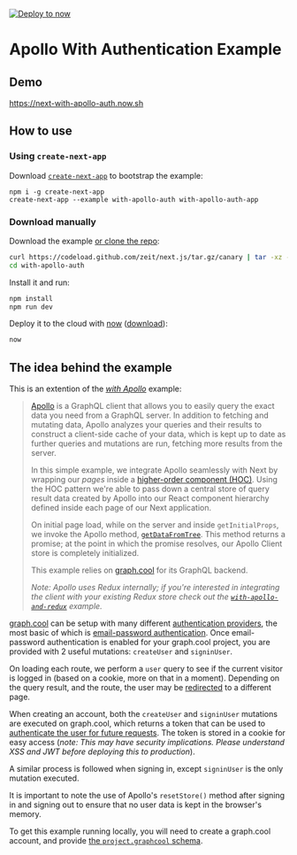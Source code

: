 [![Deploy to now](https://deploy.now.sh/static/button.svg)](https://deploy.now.sh/?repo=https://github.com/zeit/next.js/tree/master/examples/with-apollo-auth)
# Apollo With Authentication Example

## Demo

https://next-with-apollo-auth.now.sh

## How to use

### Using `create-next-app`

Download [`create-next-app`](https://github.com/segmentio/create-next-app) to bootstrap the example:

```
npm i -g create-next-app
create-next-app --example with-apollo-auth with-apollo-auth-app
```

### Download manually

Download the example [or clone the repo](https://github.com/zeit/next.js):

```bash
curl https://codeload.github.com/zeit/next.js/tar.gz/canary | tar -xz --strip=2 next.js-canary/examples/with-apollo-auth
cd with-apollo-auth
```

Install it and run:

```bash
npm install
npm run dev
```

Deploy it to the cloud with [now](https://zeit.co/now) ([download](https://zeit.co/download)):

```bash
now
```

## The idea behind the example

This is an extention of the _[with Apollo](https://github.com/zeit/next.js/tree/master/examples/with-apollo#the-idea-behind-the-example)_ example:

> [Apollo](http://dev.apollodata.com) is a GraphQL client that allows you to easily query the exact data you need from a GraphQL server. In addition to fetching and mutating data, Apollo analyzes your queries and their results to construct a client-side cache of your data, which is kept up to date as further queries and mutations are run, fetching more results from the server.
>
> In this simple example, we integrate Apollo seamlessly with Next by wrapping our *pages* inside a [higher-order component (HOC)](https://facebook.github.io/react/docs/higher-order-components.html). Using the HOC pattern we're able to pass down a central store of query result data created by Apollo into our React component hierarchy defined inside each page of our Next application.
>
> On initial page load, while on the server and inside `getInitialProps`, we invoke the Apollo method,  [`getDataFromTree`](http://dev.apollodata.com/react/server-side-rendering.html#getDataFromTree). This method returns a promise; at the point in which the promise resolves, our Apollo Client store is completely initialized.
>
> This example relies on [graph.cool](https://www.graph.cool) for its GraphQL backend.
>
> *Note: Apollo uses Redux internally; if you're interested in integrating the client with your existing Redux store check out the [`with-apollo-and-redux`](https://github.com/zeit/next.js/tree/master/examples/with-apollo-and-redux) example.*

[graph.cool](https://www.graph.cool) can be setup with many different
[authentication providers](https://www.graph.cool/docs/reference/integrations/overview-seimeish6e/#authentication-providers), the most basic of which is [email-password authentication](https://www.graph.cool/docs/reference/simple-api/user-authentication-eixu9osueb/#email-and-password). Once email-password authentication is enabled for your graph.cool project, you are provided with 2 useful mutations: `createUser` and `signinUser`.

On loading each route, we perform a `user` query to see if the current visitor is logged in (based on a cookie, more on that in a moment). Depending on the query result, and the route, the user may be [redirected](https://github.com/zeit/next.js/blob/master/examples/with-apollo-auth/lib/redirect.js) to a different page.

When creating an account, both the `createUser` and `signinUser` mutations are executed on graph.cool, which returns a token that can be used to [authenticate the user for future requests](https://www.graph.cool/docs/reference/auth/authentication-tokens-eip7ahqu5o/). The token is stored in a cookie for easy access (_note: This may have security implications. Please understand XSS and JWT before deploying this to production_).

A similar process is followed when signing in, except `signinUser` is the only mutation executed.

It is important to note the use of Apollo's `resetStore()` method after signing in and signing out to ensure that no user data is kept in the browser's memory.

To get this example running locally, you will need to create a graph.cool
account, and provide [the `project.graphcool` schema](https://github.com/zeit/next.js/blob/master/examples/with-apollo-auth/project.graphcool).
